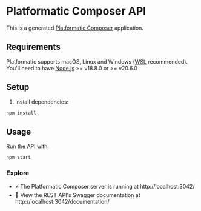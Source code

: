 # Platformatic Composer API

This is a generated [Platformatic Composer](https://docs.platformatic.dev/docs/reference/composer/introduction) application.

## Requirements

Platformatic supports macOS, Linux and Windows ([WSL](https://docs.microsoft.com/windows/wsl/) recommended).
You'll need to have [Node.js](https://nodejs.org/) >= v18.8.0 or >= v20.6.0

## Setup

1. Install dependencies:

```bash
npm install
```

## Usage

Run the API with:

```bash
npm start
```

### Explore
- ⚡ The Platformatic Composer server is running at http://localhost:3042/
- 📔 View the REST API's Swagger documentation at http://localhost:3042/documentation/


